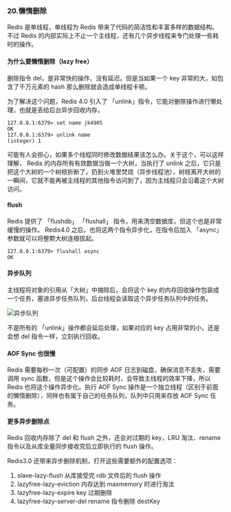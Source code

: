 ### 20.懒惰删除

Redis 是单线程，单线程为 Redis 带来了代码的简洁性和丰富多样的数据结构。不过 Redis 的内部实际上不止一个主线程，还有几个异步线程来专门处理一些耗时的操作。

#### 为什么要懒惰删除（lazy free）
删除指令 del，是非常快的操作，没有延迟。但是当如果一个 key 非常的大，如包含了千万元素的 hash 那么删除就会造成单线程卡顿。

为了解决这个问题，Redis 4.0 引入了 「unlink」指令，它能对删除操作进行懒处理，也就是丢给后台异步回收内存。

```shell
127.0.0.1:6379> set name jk4905
OK
127.0.0.1:6379> unlink name
(integer) 1
```

可能有人会担心，如果多个线程同时修改数据结果该怎么办。关于这个，可以这样理解， Redis 的内存所有有效数据当做一个大树，当执行了 unlink 之后，它只是把这个大树的一个树枝折断了，扔到火堆里焚烧（异步线程池），树枝离开大树的一瞬间，它就不能再被主线程的其他指令访问到了，因为主线程只会沿着这个大树访问。


#### flush
Redis 提供了 「flushdb」 「flushall」 指令，用来清空数据库，但这个也是非常缓慢的操作。
Redis4.0 之后，也将这两个指令异步化，在指令后加入 「async」参数就可以将整颗大树连根拔起。

```shell
127.0.0.1:6379> flushall async
OK
```

#### 异步队列

主线程将对象的引用从「大树」中摘除后，会将这个 key 的内存回收操作包装成一个任务，塞进异步任务队列，后台线程会读取这个异步任务队列中的任务。

![异步队列](https://user-gold-cdn.xitu.io/2018/8/2/164fa17ba5f2d88e?imageView2/0/w/1280/h/960/format/webp/ignore-error/1)

不是所有的 「unlink」操作都会延后处理，如果对应的 key 占用非常的小，还是会想 del 指令一样，立刻执行回收。

#### AOF Sync 也很慢

Redis 需要每秒一次（可配置）的同步 AOF 日志到磁盘，确保消息不丢失，需要调用 sync 函数，但是这个操作会比较耗时，会导致主线程的效率下降，所以 Redis 也将这个操作异步化。执行 AOF Sync 操作是一个独立线程（区别于前面的懒惰删除），同样也有属于自己的任务队列，队列中只用来存放 AOF Sync 任务。

#### 更多异步删除点

Redis 回收内存除了 del 和 flush 之外，还会对过期的 key，LRU 淘汰、rename 指令以及从库全量同步接收完后立即执行的 flush 操作。

Redis3.0 还带来异步删除机制，打开这些需要额外的配置选项：
1. slave-lazy-flush 从库接受完 rdb 文件后的 flush 操作
2. lazyfree-lazy-eviction 内存达到 maxmemory 时进行淘汰
3. lazyfree-lazy-expire key 过期删除
4. lazyfree-lazy-server-del rename 指令删除 destKey